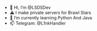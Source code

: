 - 👋 Hi, I’m @LSDSDev
- ⚠️ I make private servers for Brawl Stars
- 🌱 I’m currently learning Python And Java
- 📫 Telegram: @L1nkHandler
